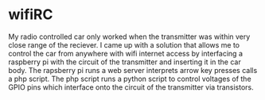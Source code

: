 # wifiRC
My radio controlled car only worked when the transmitter was within very close range of the reciever. I came up with a solution that allows me to control the car from anywhere with wifi internet access by interfacing a raspberry pi with the circuit of the transmitter and inserting it in the car body. The rapsberry pi runs a web server interprets arrow key presses calls a php script. The php script runs a python script to control voltages of the GPIO pins which interface onto the circuit of the transmitter via transistors.
